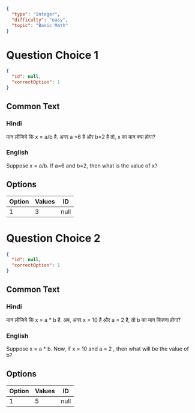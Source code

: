 ```json
{
  "type": "integer",
  "difficulty": "easy",
  "topic": "Basic Math"
}
```

# Question Choice 1
```json
{
  "id": null,
  "correctOption": 1
}
```
## Common Text

### Hindi
मान लीजिये कि x = a/b है. अगर a =6 है और  b=2  है तो, x का मान क्या होगा?

### English
Suppose x = a/b. If a=6 and b=2, then what is the value of x?

## Options
| Option | Values                |ID     |
|:-------|:----------------------|:-----:|
| 1      | 3                     |null   |

# Question Choice 2
```json
{
  "id": null,
  "correctOption": 1
}
```
## Common Text

### Hindi
मान लीजिये कि x = a * b है. अब, अगर x = 10 है और  a = 2  है, तो b का मान कितना होगा? 

### English
Suppose x = a * b. Now, if x = 10 and a = 2 , then what will be the value of b?

## Options
| Option | Values                |ID     |
|:-------|:----------------------|:-----:|
| 1      | 5                     |null   |
